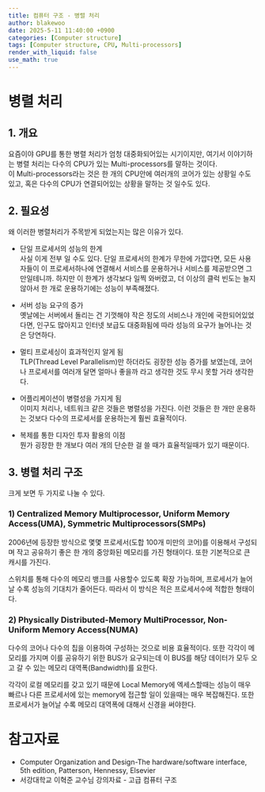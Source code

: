 ```yaml
---
title: 컴퓨터 구조 - 병렬 처리
author: blakewoo
date: 2025-5-11 11:40:00 +0900
categories: [Computer structure]
tags: [Computer structure, CPU, Multi-processors] 
render_with_liquid: false
use_math: true
---
```


# 병렬 처리
## 1. 개요
요즘이야 GPU를 통한 병렬 처리가 엄청 대중화되어있는 시기이지만, 여기서 이야기하는 병렬 처리는
다수의 CPU가 있는 Multi-processors를 말하는 것이다.    
이 Multi-processors라는 것은 한 개의 CPU안에 여러개의 코어가 있는 상황일 수도 있고, 혹은 다수의 CPU가 연결되어있는 상황을 말하는 것
일수도 있다.

## 2. 필요성
왜 이러한 병렬처리가 주목받게 되었는지는 많은 이유가 있다.   

- 단일 프로세서의 성능의 한계   
  사실 이게 전부 일 수도 있다. 단일 프로세서의 한계가 무한에 가깝다면, 모든 사용자들이 이 프로세서하나에 연결해서
  서비스를 운용하거나 서비스를 제공받으면 그만일테니까. 하지만 이 한계가 생각보다 일찍 와버렸고, 더 이상의 클럭 빈도는 늘지 않아서
  한 개로 운용하기에는 성능이 부족해졌다.

  
- 서버 성능 요구의 증가    
  옛날에는 서버에서 돌리는 건 기껏해야 작은 정도의 서비스나 개인에 국한되어있었다면, 인구도 많아지고 인터넷 보급도 대중화됨에 따라
  성능의 요구가 늘어나는 것은 당연하다.

  
- 멀티 프로세싱이 효과적인지 알게 됨    
  TLP(Thread Level Parallelism)만 하더라도 굉장한 성능 증가를 보였는데, 코어나 프로세서를 여러개 달면 얼마나 좋을까
  라고 생각한 것도 무시 못할 거라 생각한다.

  
- 어플리케이션이 병렬성을 가지게 됨   
  이미지 처리나, 네트워크 같은 것들은 병렬성을 가진다. 이런 것들은 한 개만 운용하는 것보다 다수의 프로세서를 운용하는게
  훨씬 효율적이다.
  

- 복제를 통한 디자인 투자 활용의 이점    
  뭔가 굉장한 한 개보다 여러 개의 단순한 걸 쓸 때가 효율적일때가 있기 때문이다.

## 3. 병렬 처리 구조
크게 보면 두 가지로 나눌 수 있다.

### 1) Centralized Memory Multiprocessor, Uniform Memory Access(UMA), Symmetric Multiprocessors(SMPs)
2006년에 등장한 방식으로 몇몇 프로세서(도합 100개 미만의 코어)를 이용해서 구성되며
작고 공유하기 좋은 한 개의 중앙화된 메모리를 가진 형태이다. 또한 기본적으로 큰 캐시를 가진다.

스위치를 통해 다수의 메모리 뱅크를 사용할수 있도록 확장 가능하며, 
프로세서가 늘어날 수록 성능의 기대치가 줄어든다. 따라서 이 방식은 적은 프로세서수에 적합한 형태이다.

### 2) Physically Distributed-Memory MultiProcessor, Non-Uniform Memory Access(NUMA)
다수의 코어나 다수의 칩을 이용하여 구성하는 것으로 비용 효율적이다.
또한 각각이 메모리를 가지며 이를 공유하기 위한 BUS가 요구되는데 이 BUS를 해당 데이터가 모두 오고 갈 수 있는 메모리 대역폭(Bandwidth)를 요한다.

각각이 로컬 메모리를 갖고 있기 때문에 Local Memory에 엑세스할때는 성능이 매우 빠르나 다른 프로세서에 있는 memory에 접근할 일이 있을때는
매우 복잡해진다. 또한 프로세서가 늘어날 수록 메모리 대역폭에 대해서 신경을 써야한다.


# 참고자료
- Computer Organization and Design-The hardware/software interface, 5th edition, Patterson, Hennessy, Elsevier
- 서강대학교 이혁준 교수님 강의자료 - 고급 컴퓨터 구조

